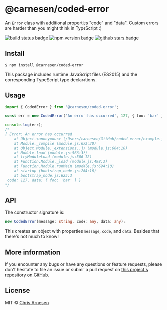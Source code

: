 # **@carnesen/coded-error**

An `Error` class with additional properties "code" and "data". Custom errors are harder than you might think in TypeScript :)

[![build status badge](https://github.com/carnesen/coded-error/workflows/test/badge.svg)](https://github.com/carnesen/coded-error/actions?query=workflow%3Atest+branch%3Amaster) [![npm version badge](https://badge.fury.io/js/%40carnesen%2Fcoded-error.svg)](https://www.npmjs.com/package/@carnesen/coded-error) [![github stars badge](https://img.shields.io/github/stars/carnesen/coded-error)](https://github.com/carnesen/coded-error)

## Install

```
$ npm install @carnesen/coded-error
```
This package includes runtime JavaScript files (ES2015) and the corresponding TypeScript type declarations.

## Usage

```typescript
import { CodedError } from '@carnesen/coded-error';

const err = new CodedError('An error has occurred', 127, { foo: 'bar' });

console.log(err);
/*
{ Error: An error has occurred
    at Object.<anonymous> (/Users/carnesen/GitHub/coded-error/example.js:3:13)
    at Module._compile (module.js:653:30)
    at Object.Module._extensions..js (module.js:664:10)
    at Module.load (module.js:566:32)
    at tryModuleLoad (module.js:506:12)
    at Function.Module._load (module.js:498:3)
    at Function.Module.runMain (module.js:694:10)
    at startup (bootstrap_node.js:204:16)
    at bootstrap_node.js:625:3
 code: 127, data: { foo: 'bar' } }
*/
```
## API
The constructor signature is:
```typescript
new CodedError(message: string, code: any, data: any);
```
This creates an object with properties `message`, `code`, and `data`. Besides that there's not much to know!

## More information
If you encounter any bugs or have any questions or feature requests, please don't hesitate to file an issue or submit a pull request on [this project's repository on GitHub](https://github.com/carnesen/coded-error).

## License

MIT © [Chris Arnesen](https://www.carnesen.com)
